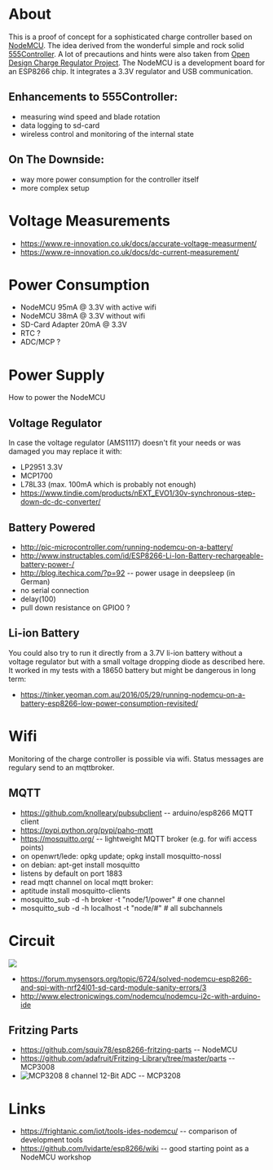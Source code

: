 # About
This is a proof of concept for a sophisticated charge controller based on
[NodeMCU](https://github.com/nodemcu). The idea derived from the wonderful
simple and rock solid [555Controller](http://mdpub.com/555Controller/).
A lot of precautions and hints were also taken from 
[Open Design Charge Regulator Project](https://www.re-innovation.co.uk/blog/2011/open-design-charge-regulator-project/).
The NodeMCU is a development board for an ESP8266 chip. It integrates a 3.3V regulator and USB communication.

## Enhancements to 555Controller:
 * measuring wind speed and blade rotation
 * data logging to sd-card
 * wireless control and monitoring of the internal state

## On The Downside:
 * way more power consumption for the controller itself
 * more complex setup


# Voltage Measurements
* https://www.re-innovation.co.uk/docs/accurate-voltage-measurment/
* https://www.re-innovation.co.uk/docs/dc-current-measurement/

# Power Consumption
* NodeMCU 95mA @ 3.3V with active wifi
* NodeMCU 38mA @ 3.3V without wifi
* SD-Card Adapter 20mA @ 3.3V
* RTC ?
* ADC/MCP ?

# Power Supply
How to power the NodeMCU
## Voltage Regulator
In case the voltage regulator (AMS1117) doesn't fit your needs or was damaged
you may replace it with:
* LP2951 3.3V
* MCP1700
* L78L33 (max. 100mA which is probably not enough)
* https://www.tindie.com/products/nEXT_EVO1/30v-synchronous-step-down-dc-dc-converter/

## Battery Powered
* http://pic-microcontroller.com/running-nodemcu-on-a-battery/
* http://www.instructables.com/id/ESP8266-Li-Ion-Battery-rechargeable-battery-power-/
* http://blog.itechica.com/?p=92 -- power usage in deepsleep (in German)
 * no serial connection
 * delay(100)
 * pull down resistance on GPIO0 ?

## Li-ion Battery
You could also try to run it directly from a 3.7V li-ion battery without a voltage
regulator but with a small voltage dropping diode as described here. It worked
in my tests with a 18650 battery but might be dangerous in long term:
* https://tinker.yeoman.com.au/2016/05/29/running-nodemcu-on-a-battery-esp8266-low-power-consumption-revisited/

# Wifi
Monitoring of the charge controller is possible via wifi. Status
messages are regulary send to an mqttbroker.

## MQTT
* https://github.com/knolleary/pubsubclient -- arduino/esp8266 MQTT client
* https://pypi.python.org/pypi/paho-mqtt
* https://mosquitto.org/ -- lightweight MQTT broker (e.g. for wifi access points)
 * on openwrt/lede: opkg update; opkg install mosquitto-nossl
 * on debian: apt-get install mosquitto
 * listens by default on port 1883
* read mqtt channel on local mqtt broker:
 * aptitude install mosquitto-clients
 * mosquitto_sub -d -h broker -t "node/1/power"  # one channel
 * mosquitto_sub -d -h localhost -t "node/#" # all subchannels


# Circuit
![](nodemcu-wind-power-monitor.png)

* https://forum.mysensors.org/topic/6724/solved-nodemcu-esp8266-and-spi-with-nrf24l01-sd-card-module-sanity-errors/3
* http://www.electronicwings.com/nodemcu/nodemcu-i2c-with-arduino-ide

## Fritzing Parts
* https://github.com/squix78/esp8266-fritzing-parts -- NodeMCU
* https://github.com/adafruit/Fritzing-Library/tree/master/parts -- MCP3008
* ![MCP3208 8 channel 12-Bit ADC](MCP3208_8-channel_12-bit_ADC.fzpz) -- MCP3208

# Links
* https://frightanic.com/iot/tools-ides-nodemcu/ -- comparison of development tools
* https://github.com/lvidarte/esp8266/wiki -- good starting point as a NodeMCU workshop
